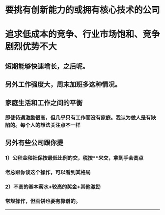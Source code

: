# 要挑有创新能力的或拥有核心技术的公司

# 追求低成本的竞争、行业市场饱和、竞争剧烈优势不大
## 短期能够快速增长，之后呢。
## 另外工作强度大，周末加班多这种情况。
## 家庭生活和工作之间的平衡
### 即使待遇激励很高，但几乎只有工作而没有家庭。我认为做人是有缺陷的。每个人的想法关注点不一样
  

## 另外有些公司跟你提
### 1）公积金和社保按最低比例的交，税按**来交，拿到手会高点
### 老总跟你谈这个操作，可以看到其格局
### 2）不高的基本薪水+较高的奖金+其他激励
### 常规操作，但画饼也要有靠谱的。


------